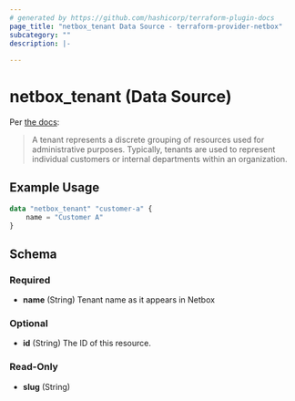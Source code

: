 ```yaml
---
# generated by https://github.com/hashicorp/terraform-plugin-docs
page_title: "netbox_tenant Data Source - terraform-provider-netbox"
subcategory: ""
description: |-
  
---
```


# netbox_tenant (Data Source)

Per [the docs](https://netbox.readthedocs.io/en/stable/models/tenancy/tenant/):

> A tenant represents a discrete grouping of resources used for administrative purposes. Typically, tenants are used to represent individual customers or internal departments within an organization. 

## Example Usage

```terraform
data "netbox_tenant" "customer-a" {
    name = "Customer A"
}
```

<!-- schema generated by tfplugindocs -->
## Schema

### Required

- **name** (String) Tenant name as it appears in Netbox

### Optional

- **id** (String) The ID of this resource.

### Read-Only

- **slug** (String)


